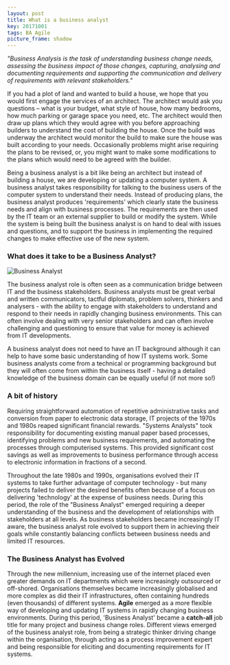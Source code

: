 ```yaml
---
layout: post
title: What is a business analyst
key: 20171001
tags: BA Agile
picture_frame: shadow
---
```

*"Business Analysis is the task of understanding business change needs, assessing the business impact of those changes, capturing, analysing and documenting requirements and supporting the communication and delivery of requirements with relevant stakeholders."*
<!--more-->

If you had a plot of land and wanted to build a house, we hope that you would first engage the services of an architect. The architect would ask you questions – what is your budget, what style of house, how many bedrooms, how much parking or garage space you need, etc. The architect would then draw up plans which they would agree with you before approaching builders to understand the cost of building the house. Once the build was underway the architect would monitor the build to make sure the house was built according to your needs. Occasionally problems might arise requiring the plans to be revised, or, you might want to make some modifications to the plans which would need to be agreed with the builder.

Being a business analyst is a bit like being an architect but instead of building a house, we are developing or updating a computer system. A business analyst takes responsibility for talking to the business users of the computer system to understand their needs. Instead of producing plans, the business analyst produces 'requirements' which clearly state the business needs and align with business processes. The requirements are then used by the IT team or an external supplier to build or modify the system. While the system is being built the business analyst is on hand to deal with issues and questions, and to support the business in implementing the required changes to make effective use of the new system.

### What does it take to be a Business Analyst?
![Business Analyst](https://encrypted-tbn0.gstatic.com/images?q=tbn:ANd9GcSW63Co2G-YtL9mB51HWcI_1sqDo46fd5UppL6KYHu2lNAM643r "Business Analyst")

The business analyst role is often seen as a communication bridge between IT and the business stakeholders. Business analysts must be great verbal and written communicators, tactful diplomats, problem solvers, thinkers and analysers - with the ability to engage with stakeholders to understand and respond to their needs in rapidly changing business environments. This can often involve dealing with very senior stakeholders and can often involve challenging and questioning to ensure that value for money is achieved from IT developments.

A business analyst does not need to have an IT background although it can help to have some basic understanding of how IT systems work. Some business analysts come from a technical or programming background but they will often come from within the business itself - having a detailed knowledge of the business domain can be equally useful (if not more so!)

### A bit of history

Requiring straightforward automation of repetitive administrative tasks and conversion from paper to electronic data storage, IT projects of the 1970s and 1980s reaped significant financial rewards. "Systems Analysts" took responsibility for documenting existing manual paper based processes, identifying problems and new business requirements, and automating the processes through computerised systems. This provided significant cost savings as well as improvements to business performance through access to electronic information in fractions of a second.

Throughout the late 1980s and 1990s, organisations evolved their IT systems to take further advantage of computer technology - but many projects failed to deliver the desired benefits often because of a focus on delivering 'technology' at the expense of business needs. During this period, the role of the "Business Analyst" emerged requiring a deeper understanding of the business and the development of relationships with stakeholders at all levels. As business stakeholders became increasingly IT aware, the business analyst role evolved to support them in achieving their goals while constantly balancing conflicts between business needs and limited IT resources.

### The Business Analyst has Evolved

Through the new millennium, increasing use of the internet placed even greater demands on IT departments which were increasingly outsourced or off-shored. Organisations themselves became increasingly globalised and more complex as did their IT infrastructures, often containing hundreds (even thousands) of different systems. **Agile** emerged as a more flexible way of developing and updating IT systems in rapidly changing business environments. During this period, 'Business Analyst' became a **catch-all** job title for many project and business change roles. Different views emerged of the business analyst role, from being a strategic thinker driving change within the organisation, through acting as a process improvement expert and being responsible for eliciting and documenting requirements for IT systems.

